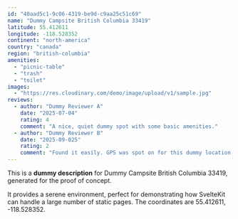 ```yaml
---
id: "40aad5c1-9c06-4319-be9d-c9aa25c51c69"
name: "Dummy Campsite British Columbia 33419"
latitude: 55.412611
longitude: -118.528352
continent: "north-america"
country: "canada"
region: "british-columbia"
amenities:
  - "picnic-table"
  - "trash"
  - "toilet"
images:
  - "https://res.cloudinary.com/demo/image/upload/v1/sample.jpg"
reviews:
  - author: "Dummy Reviewer A"
    date: "2025-07-04"
    rating: 4
    comment: "A nice, quiet dummy spot with some basic amenities."
  - author: "Dummy Reviewer B"
    date: "2025-09-025"
    rating: 2
    comment: "Found it easily. GPS was spot on for this dummy location."
---
```


This is a **dummy description** for Dummy Campsite British Columbia 33419, generated for the proof of concept.

It provides a serene environment, perfect for demonstrating how SvelteKit can handle a large number of static pages. The coordinates are 55.412611, -118.528352.
